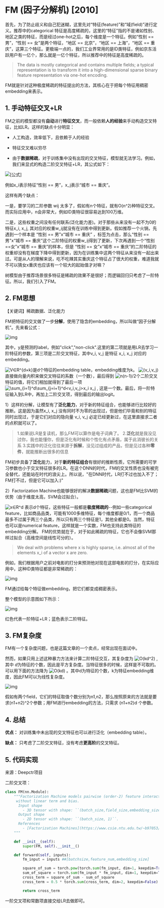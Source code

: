 # FM (因子分解机) [2010]

首先，为了防止歧义和自己犯迷糊，这里先对“特征(feature)”和“域(field)”进行定义。推荐中的categorical 特征是高度稀疏的，这里的“特征”指的不是诸如性别、地区之类的特征，而是经过one-hot之后，每个维度是一个特征。例如“性别 == 男”，“性别 == 女”是两个特征，“地区 == 北京”，“地区 == 上海”，“地区 == 重庆”，这算三个特征。更极端一点的，我们工业界常用的是ID类特征，例如京东活跃用户有一亿个，那么就是一亿个特征，所以推荐中的特征是高度稀疏的。

> The data is mostly categorical and contains multiple fields; a typical representation is to transform it into a high-dimensional sparse binary feature representation via one-hot encoding. 

FM就是针对这种极度稀疏的特征提出的方法，其核心在于把每个特征用稠密embedding来表示。

## 1. 手动特征交叉+LR

FM之前的模型都没有**自动**进行**特征交叉**，而一般依赖**人的经验**来手动构造交叉特征，比如LR。这样的缺点十分明显：

- 人工构造，效率低下，且依赖于人的经验

- 特征交叉难以穷尽

- 由于**数据稀疏**，对于训练集中没有出现的交叉特征，模型就无法学习。例如，我们来显式的构造二阶交叉特征+LR，其公式如下：

![[公式]](https://www.zhihu.com/equation?tex=w_0%2B%5Csum_%7Bi%3D1%7D%5Enw_ix_i%2B%5Csum_%7Bi%3D1%7D%5En%5Csum_%7Bj%3Di%2B1%7D%5Enw_%7Bij%7Dx_ix_j)

例如x_i表示特征“性别 == 男”，x_j表示“城市 == 重庆”。

这样有两个缺点：

一是，要学习的二阶参数 wij 太多了，假如有n个特征，就有O(n^2)种特征交叉。而实际应用中，n会非常大，例如ID类特征很容易达到100万维。

二是，这些权重之间没有任何联系(泛化能力差)。对于那些从来没有一起不为0的特征x_i, x_j, 其对应的权重w_ij就没有在训练中得到更新。假如推荐一个火锅，先遇到一个样本是 “性别 == 男”x“城市 == 重庆” ，标签为点击，那么“性别 == 男"x“城市 == 重庆”这个二阶特征的权重w_ij得到了更新，下次再遇到一个“性别==女”x“城市 == 重庆”的样本，但是 “性别 == 女”x“城市 == 重庆”的二阶特征的权重却没有在梯度下降中得到更新，因为在训练集中这两个特征从来没有一起出来过。可是从人的理解来说，吃不吃辣其实重庆这个特征占了很大的权重，难道我就不可以猜女x重庆也应该有一个较大的起始值才对嘛？

树模型由于推荐场景很多特征是稀疏的效果不是很好；而逻辑回归只考虑了一阶特征。所以，我们引入了FM。

## 2. FM思想

【关键词】稀疏数据、泛化能力

FM把特征的交叉做了一步**分解**，使用了隐含的embedding，所以叫做“因子分解机”。先来看公式：

![img](https://pic1.zhimg.com/v2-e71480993d3845d1392415a5fb0a6978_b.png)

其中，y是预测的label，例如"click","non-click".这里的第二项就是用LR去学习一阶特征的参数，第三项是二阶交叉特征，其中v_i, v_j 是特征 x_i, x_j 对应的embedding。

 ![V∈R^{d×k}](https://www.zhihu.com/equation?tex=V%E2%88%88R%5E%7Bd%C3%97k%7D)是d个特征的embedding table，embedding维度为k。 ![⟨v_i,v_j⟩](https://www.zhihu.com/equation?tex=%E2%9F%A8v_i%2Cv_j%E2%9F%A9)直接做向量内积来做交叉特征的系数（一个数），最后得到 ![n(n-1)/2](https://www.zhihu.com/equation?tex=n(n-1)%2F2)个二阶交叉特征的值，将它们相加就得到了最后一项 ![\sum_{i=1}^d\sum_{j=i+1}^d<v_i,v_j>x_i x_j](https://www.zhihu.com/equation?tex=%5Csum_%7Bi%3D1%7D%5Ed%5Csum_%7Bj%3Di%2B1%7D%5Ed%3Cv_i%2Cv_j%3Ex_i%20x_j)  , 这是一个数。最后，将一阶特征输入到LR中，再加上二阶交叉项，得到最后的输出logit。

1）这样的分解，让模型有了**泛化能力**，对于新的特征组合，也能够进行比较好的推断。这是因为虽然x_i, x_j 没有同时不为零的出现过，但是他们毕竟和别的特征同时出现过，于是它们对应的隐向量 v_i, v_j 必定已经更新过，在这里直接求二者的点积就可以了。

> 1.如果说LR是复读机，那么FM可以算作是电子词典了。
> 2.**泛化**就是我没见过你，我也能懂你，但是泛化有时候和个性化有点矛盾，属于此消彼长的关系
> 3.实践中的泛化往往来源于**拆解**，没见过组成的产品，但是见过各种**零件**，就能推断出很多的信息

FM初步具备了**泛化**能力，对于**新的特征组合**有很好的推断性质，它所需要的可学习参数也小于交叉特征很多的LR。在这个DNN的时代，FM的交叉性质也没有被完全替代，还能站在时代的浪尖上。所以说，"在DNN时代，LR打不过也加入不了；FM打不过，但是它可以加入:)"



2）Factorization Machine也能够很好的解决**数据稀疏**问题，这也是FM比SVM的优势（由于维度太高，SVM会过拟合）。

![x∈R^d](https://www.zhihu.com/equation?tex=x%E2%88%88R%5Ed) 表示d个特征，这些特征一般都是**极度稀疏的**--例如一些categorical feature，比如商品品类，可能有1000多维特征，每个维度都是0/1，而一个商品最多不过属于两三个品类，所以只有两三个特征是1，其他全都是0。当然，特征也可以是numerical feature，这样就是一个实数，FM也支持此类特征的embedding分解。 FM的优势就在于，对于如此稀疏的特征，它也不会像SVM那样过拟合（高维空间是线性可分的）。

> We deal with problems where x is highly sparse, i.e. almost all of the elements x_i of a vector x are zero.

例如，我们根据用户之前对电影的打分来预测他对现在这部电影的打分，在实际应用中，这种ID类特征都是非常稀疏的：

![img](https://pic3.zhimg.com/80/v2-fad49bf774b2553b12d60bfff87f6467_1440w.png)

FM通过给每个特征做embedding，把它们都变成稠密表示。





整个模型的示意图如下所示：

![img](https://pic3.zhimg.com/v2-fdcd14d4434853b4f96adf9996fe52da_b.png)

红色代表一阶特征+LR；蓝色表示二阶特征。



## 3. FM复杂度

FM有一个复杂度问题，也是这篇文章的一个卖点，经常出现在面试中。

然而，如果只用上述这种暴力方法来计算二阶特征交互，其复杂度为 ![O(kd^2)](https://www.zhihu.com/equation?tex=O(kd%5E2)) ,其中 $d$为特征的个数，因此是平方复杂度。当特征很多的时候，这样是不可取的。可以用下面的方法降为 ![O(kd)](https://www.zhihu.com/equation?tex=O(kd)) 。其中d为特征的个数，k为特征embedding维度，因此FM可以为线性复杂度。

![img](https://pic3.zhimg.com/v2-78a8e0068d010da00aff0d594c762c82_b.png)



假如有两个field，它们的特征取值个数分别为n1,n2，那么按照原来的方法就是要求(n1+n2)^2个参数；用FM进行embedding的方法，只需求 (n1+n2)d 个参数。



## 4. 总结

**优点：** 对训练集中未出现的交叉特征也可以进行泛化（embedding table）。

**缺点：** 只考虑了二阶交叉特征，没有考虑**更高阶**的交叉特征。



## 5. 代码实现

来源：Deepctr项目

二阶交叉项：

```python
class FM(nn.Module):
    """Factorization Machine models pairwise (order-2) feature interactions
     without linear term and bias.
      Input shape
        - 3D tensor with shape: ``(batch_size,field_size,embedding_size)``.
      Output shape
        - 2D tensor with shape: ``(batch_size, 1)``.
      References
        - [Factorization Machines](https://www.csie.ntu.edu.tw/~b97053/paper/Rendle2010FM.pdf)
    """

    def __init__(self):
        super(FM, self).__init__()

    def forward(self, inputs):
        fm_input = inputs ##[batchsize,feature_num,embedding_size]

        square_of_sum = torch.pow(torch.sum(fm_input, dim=1, keepdim=True), 2)
        sum_of_square = torch.sum(fm_input * fm_input, dim=1, keepdim=True)
        cross_term = square_of_sum - sum_of_square
        cross_term = 0.5 * torch.sum(cross_term, dim=2, keepdim=False)

        return cross_term
```

一阶交叉项和常数项直接交给LR去做即可。           
